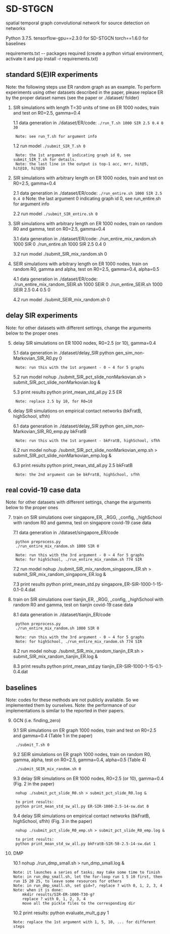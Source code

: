 # SD-STGCN
spatial temporal graph convolutional network for source detection on networks

Python 3.7.5. 
tensorflow-gpu==2.3.0 for SD-STGCN
torch==1.6.0 for baselines

requirements.txt -- packages required (create a python virtual environment, activate it and pip install -r requirements.txt) 


## standard S(E)IR experiments 


Note: the following steps use ER random graph as an example. To perform experiments using other datasets described in the paper, please 
	replace ER by the proper dataset names (see the paper or ./dataset/ folder)

1. SIR simulations with length T=30 units of time on ER 1000 nodes, train and test on R0=2.5, gamma=0.4  

	1.1 data generation
		in ./dataset/ER/code:
		```
		./run_T.sh 1000 SIR 2.5 0.4 0 30 
		```
		
		Note: see run_T.sh for argument info 

	1.2 run model 
		```
		./submit_SIR_T.sh 0 
		```
		
		Note: the 1st argument 0 indicating graph id 0, see submit_SIR_T.sh for details. 
		Note: the last line in the output is top-1 acc, mrr, hit@5, hit@10, hit@20


2. SIR simulations with arbitrary length on ER 1000 nodes, train and test on R0=2.5, gamma=0.4 

	2.1 data generation
		in ./dataset/ER/code:
		```
		./run_entire.sh 1000 SIR 2.5 0.4 0
		```
		Note: the last argument 0 indicating graph id 0, see run_entire.sh for argument info
		
	2.2 run model
		```
		./submit_SIR_entire.sh 0 
		```
3. SIR simulations with arbitrary length on ER 1000 nodes, train on random R0 and gamma, test on R0=2.5, gamma=0.4

	3.1 data generation
		in ./dataset/ER/code:
		./run_entire_mix_random.sh 1000 SIR 0 
		./run_entire.sh 1000 SIR 2.5 0.4 0

	3.2 run model
		./submit_SIR_mix_random.sh 0


4. SEIR simulations with arbitrary length on ER 1000 nodes, train on random R0, gamma and alpha, test on R0=2.5, gamma=0.4, alpha=0.5 

	4.1 data generation
		in ./dataset/ER/code:
		./run_entire_mix_random_SEIR.sh 1000 SEIR 0
		./run_entire_SEIR.sh 1000 SEIR 2.5 0.4 0.5 0

	4.2 run model
		./submit_SEIR_mix_random.sh 0



## delay SIR experiments 


Note: for other datasets with different settings, change the arguments below to the proper ones

5. delay SIR simulations on ER 1000 nodes, R0=2.5 (or 10), gamma=0.4

	5.1 data generation
		in ./dataset/delay_SIR
		python gen_sim_non-Markovian_SIR_R0.py 0

		Note: run this with the 1st argument - 0 ~ 4 for 5 graphs

	5.2 run model
		nohup ./submit_SIR_pct_slide_nonMarkovian.sh > submit_SIR_pct_slide_nonMarkovian.log &

	5.3 print results
		python print_mean_std_all.py 2.5 ER

		Note: replace 2.5 by 10, for R0=10

6. delay SIR simulations on empirical contact networks (bkFratB, highSchool, sfhh)

	6.1 data generation
		in ./dataset/delay_SIR
		python gen_sim_non-Markovian_SIR_R0_emp.py bkFratB

		Note: run this with the 1st argument - bkFratB, highSchool, sfhh

	6.2 run model
		nohup ./submit_SIR_pct_slide_nonMarkovian_emp.sh > submit_SIR_pct_slide_nonMarkovian_emp.log &


	6.3 print results
		python print_mean_std_all.py 2.5 bkFratB

		Note: the 2nd argument can be bkFratB, highSchool, sfhh


## real covid-19 case data

Note: for other datasets with different settings, change the arguments below to the proper ones

7. train on SIR simulations over singapore_ER, _RGG, _config, _highSchool with random R0 and gamma, test on singapore covid-19 case data

	7.1 data generation
		in ./dataset/singapore_ER/code

		python preprocess.py
		./run_entire_mix_random.sh 1000 SIR 0

		Note: run this with the 3rd argument - 0 ~ 4 for 5 graphs	
		Note: for highSchool, ./run_entire_mix_random.sh 774 SIR 

	7.2 run model
		nohup ./submit_SIR_mix_random_singapore_ER.sh > submit_SIR_mix_random_singapore_ER.log &

	7.3 print results
		python print_mean_std.py singapore_ER-SIR-1000-1-15-0.1-0.4.dat


8. train on SIR simulations over tianjin_ER, _RGG, _config, _highSchool with random R0 and gamma, test on tianjin covid-19 case data

	8.1 data generation
		in ./dataset/tianjin_ER/code

		python preprocess.py
		./run_entire_mix_random.sh 1000 SIR 0

		Note: run this with the 3rd argument - 0 ~ 4 for 5 graphs	
		Note: for highSchool, ./run_entire_mix_random.sh 774 SIR 

	8.2 run model
		nohup ./submit_SIR_mix_random_tianjin_ER.sh > submit_SIR_mix_random_tianjin_ER.log &

	8.3 print results
		python print_mean_std.py tianjin_ER-SIR-1000-1-15-0.1-0.4.dat



## baselines

Note: codes for these methods are not publicly available. So we implemented them by ourselves. 
Note: the performance of our implementations is similar to the reported in their papers.  

9. GCN (i.e. finding_zero)

	9.1 SIR simulations on ER graph 1000 nodes, train and test on R0=2.5 and gamma=0.4 (Table 1 in the paper)

		./submit_T.sh 0

	9.2 SEIR simulations on ER graph 1000 nodes, train on random R0, gamma, alpha, test on R0=2.5, gamma=0.4, alpha=0.5 (Table 4)

		./submit_SEIR_mix_random.sh 0

	9.3 delay SIR simulations on ER 1000 nodes, R0=2.5 (or 10), gamma=0.4 (Fig. 2 in the paper)

		nohup ./submit_pct_slide_R0.sh > submit_pct_slide_R0.log &

		to print results:
		python print_mean_std_sw_all.py ER-SIR-1000-2.5-14-sw.dat 0

	9.4 delay SIR simulations on empirical contact networks (bkFratB, highSchool, sfhh) (Fig. 3 in the paper)

		nohup ./submit_pct_slide_R0_emp.sh > submit_pct_slide_R0_emp.log &

		to print results:
		python print_mean_std_sw_all.py bkFratB-SIR-58-2.5-14-sw.dat 1


10. DMP

	10.1 nohup ./run_dmp_small.sh > run_dmp_small.log &

		Note: it launches a series of tasks; may take some time to finish
		Note: in run_dmp_small.sh, let the for-loop run 1 5 10 first, then run 15 20 25, to leave some resources for others
		Note: in run_dmp_small.sh, set gid=?, replace ? with 0, 1, 2, 3, 4
		Note: when it is done:
			mkdir results/SIR-ER-1000-T30-g?
			replace ? with 0, 1, 2, 3, 4 
			move all the pickle files to the corresponding dir

	10.2 print results:
		python evaluate_mult_g.py 1

		Note: replace the 1st argument with 1, 5, 10, ... for different steps

